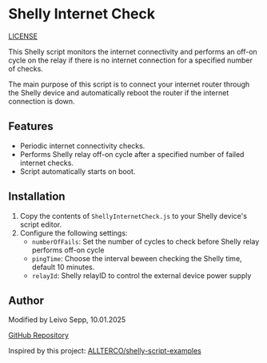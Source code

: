 # Shelly Internet Check
[LICENSE](README-ET.md)

This Shelly script monitors the internet connectivity and performs an off-on cycle on the relay if there is no internet connection for a specified number of checks.

The main purpose of this script is to connect your internet router through the Shelly device and automatically reboot the router if the internet connection is down. 

## Features

- Periodic internet connectivity checks.
- Performs Shelly relay off-on cycle after a specified number of failed internet checks.
- Script automatically starts on boot.

## Installation

1. Copy the contents of `ShellyInternetCheck.js` to your Shelly device's script editor.
2. Configure the following settings:
   - `numberOfFails`: Set the number of cycles to check before Shelly relay performs off-on cycle
   - `pingTime`: Choose the interval beween checking the Shelly time, default 10 minutes.
   - `relayId`: Shelly relayID to control the external device power supply

## Author

Modified by Leivo Sepp, 10.01.2025

[GitHub Repository](https://github.com/LeivoSepp/Shelly-Internet-Check)

Inspired by this project: [ALLTERCO/shelly-script-examples](https://github.com/ALLTERCO/shelly-script-examples/blob/main/router-watchdog.js)

